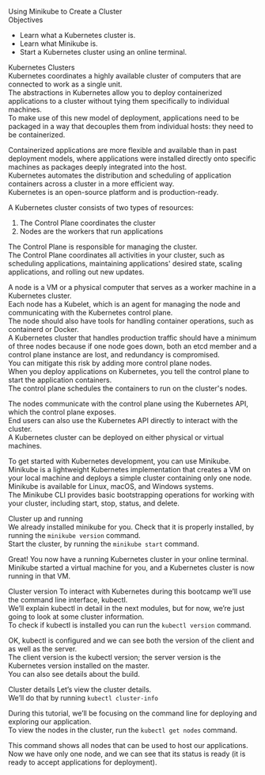 Using Minikube to Create a Cluster   
Objectives  
* Learn what a Kubernetes cluster is.  
* Learn what Minikube is.  
* Start a Kubernetes cluster using an online terminal.  

Kubernetes Clusters   
Kubernetes coordinates a highly available cluster of computers that are connected to work as a single unit.  
The abstractions in Kubernetes allow you to deploy containerized applications to a cluster without tying them specifically to individual machines.   
To make use of this new model of deployment, applications need to be packaged in a way that decouples them from individual hosts: they need to be containerized.   

Containerized applications are more flexible and available than in past deployment models, where applications were installed directly onto specific machines as packages deeply integrated into the host.   
Kubernetes automates the distribution and scheduling of application containers across a cluster in a more efficient way.   
Kubernetes is an open-source platform and is production-ready.  


A Kubernetes cluster consists of two types of resources:   
1. The Control Plane coordinates the cluster  
2. Nodes are the workers that run applications  

The Control Plane is responsible for managing the cluster.  
The Control Plane coordinates all activities in your cluster, such as scheduling applications, maintaining applications' desired state, scaling applications, and rolling out new updates.  

A node is a VM or a physical computer that serves as a worker machine in a Kubernetes cluster.    
Each node has a Kubelet, which is an agent for managing the node and communicating with the Kubernetes control plane.   
The node should also have tools for handling container operations, such as containerd or Docker.  
A Kubernetes cluster that handles production traffic should have a minimum of three nodes because if one node goes down, both an etcd member and a control plane instance are lost, and redundancy is compromised.   
You can mitigate this risk by adding more control plane nodes.  
When you deploy applications on Kubernetes, you tell the control plane to start the application containers.   
The control plane schedules the containers to run on the cluster's nodes.   

The nodes communicate with the control plane using the Kubernetes API, which the control plane exposes.   
End users can also use the Kubernetes API directly to interact with the cluster.  
A Kubernetes cluster can be deployed on either physical or virtual machines.   

To get started with Kubernetes development, you can use Minikube.   
Minikube is a lightweight Kubernetes implementation that creates a VM on your local machine and deploys a simple cluster containing only one node.
Minikube is available for Linux, macOS, and Windows systems.    
The Minikube CLI provides basic bootstrapping operations for working with your cluster, including start, stop, status, and delete.


Cluster up and running  
We already installed minikube for you. Check that it is properly installed, by running the `minikube version` command.  
Start the cluster, by running the `minikube start` command.   

Great! You now have a running Kubernetes cluster in your online terminal.   
Minikube started a virtual machine for you, and a Kubernetes cluster is now running in that VM.  


Cluster version
To interact with Kubernetes during this bootcamp we’ll use the command line interface, kubectl.   
We’ll explain kubectl in detail in the next modules, but for now, we’re just going to look at some cluster information.     
To check if kubectl is installed you can run the `kubectl version` command.   

OK, kubectl is configured and we can see both the version of the client and as well as the server.   
The client version is the kubectl version; 
the server version is the Kubernetes version installed on the master.   
You can also see details about the build.



Cluster details
Let’s view the cluster details.   
We’ll do that by running `kubectl cluster-info`   

During this tutorial, we’ll be focusing on the command line for deploying and exploring our application.   
To view the nodes in the cluster, run the `kubectl get nodes` command.   

This command shows all nodes that can be used to host our applications.   
Now we have only one node, and we can see that its status is ready (it is ready to accept applications for deployment).   

